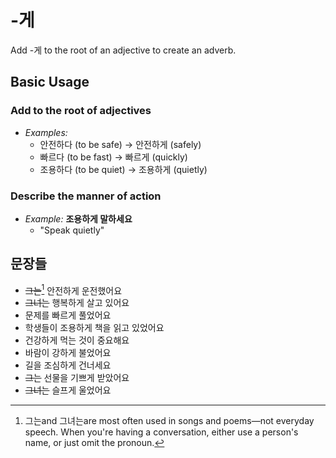 
# -게

  Add -게 to the root of an adjective to create an adverb.

## Basic Usage 

### Add to the root of adjectives 

  - _Examples:_ 
    - 안전하다 (to be safe) → 안전하게 (safely)
    - 빠르다 (to be fast) → 빠르게 (quickly)
    - 조용하다 (to be quiet) → 조용하게 (quietly)

### Describe the manner of action

  - _Example:_ **조용하게 말하세요**
    - "Speak quietly"


## 문장들

  - ~~그는~~[^1] 안전하게 운전했어요
  - ~~그녀는~~ 행복하게 살고 있어요
  - 문제를 빠르게 풀었어요
  - 학생들이 조용하게 책을 읽고 있었어요
  - 건강하게 먹는 것이 중요해요
  - 바람이 강하게 불었어요
  - 길을 조심하게 건너세요
  - ~~그는~~ 선물을 기쁘게 받았어요
  - ~~그녀는~~ 슬프게 울었어요


  [^1]: 그는and 그녀는are most often used in songs and poems—not
        everyday speech. When you're having a conversation, either use a
        person's name, or just omit the pronoun.
       
